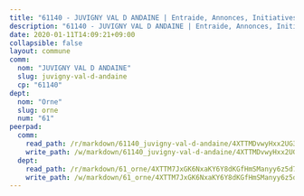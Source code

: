 ```yaml
---
title: "61140 - JUVIGNY VAL D ANDAINE | Entraide, Annonces, Initiatives"
description: "61140 - JUVIGNY VAL D ANDAINE | Entraide, Annonces, Initiatives"
date: 2020-01-11T14:09:21+09:00
collapsible: false
layout: commune
comm:
  nom: "JUVIGNY VAL D ANDAINE"
  slug: juvigny-val-d-andaine
  cp: "61140"
dept:
  nom: "Orne"
  slug: orne
  num: "61"
peerpad:
  comm:
    read_path: /r/markdown/61140_juvigny-val-d-andaine/4XTTMDvwyHxx2UG3d16kuJwYauPjzhtshmEt5EG75MEZRsCMk
    write_path: /w/markdown/61140_juvigny-val-d-andaine/4XTTMDvwyHxx2UG3d16kuJwYauPjzhtshmEt5EG75MEZRsCMk-K3TgV74ct2fUEZujLMDMugJPrRMFUG37emxzn9XvYX2Libmeb8Fjbqcyk1fBKVQyo5L2Q9FoeH9ci8h7devxa4Ef7Fn465ZGsYJwtD6V7Ezd8Ye7sE3MAwWkh6jZbVdB5tFXMGKY
  dept:
    read_path: /r/markdown/61_orne/4XTTM7JxGK6NxaKY6Y8dKGfHmSManyy6z5d78TaTcUn3zJjy6
    write_path: /w/markdown/61_orne/4XTTM7JxGK6NxaKY6Y8dKGfHmSManyy6z5d78TaTcUn3zJjy6-K3TgUN9f9h2Fmk7w15QXNPtmJYWWDYEB4sLb6BW46ErzRh2NG4TmnnXd3GJfJ3dVSNBE8WudjKbLAy4CD2mQTtYeoUAUzvKztzGsCxcQ4ezpe7WGMgkNubsBkL3vV47Zushr5DqN
---
```


